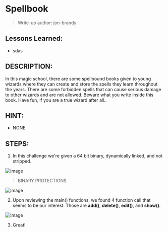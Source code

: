 # Spellbook
> Write-up author: jon-brandy

## Lessons Learned:
- sdas

## DESCRIPTION:
In this magic school, there are some spellbound books given to young wizards where they can create and store the spells they 
learn throughout the years. There are some forbidden spells that can cause serious damage to other wizards and are not allowed. 
Beware what you write inside this book. Have fun, if you are a true wizard after all..

## HINT:
- NONE

## STEPS:
1. In this challenge we're given a 64 bit binary, dynamically linked, and not stripped.

![image](https://github.com/jon-brandy/hackthebox/assets/70703371/2362b950-13e0-4c8a-a3ef-68c5025f11f3)


> BINARY PROTECTIONS

![image](https://github.com/jon-brandy/hackthebox/assets/70703371/903afd72-3c9b-49b1-8ebe-31f124d66587)


2. Upon reviewing the main() functions, we found 4 function call that seems to be our interest. Those are **add()**, **delete()**, **edit()**, and **show()**.

![image](https://github.com/jon-brandy/hackthebox/assets/70703371/3dd271bb-f89a-4e64-bdf3-57a392a7be7b)


3. Great! 
